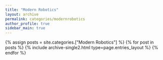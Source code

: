 ```yaml
---
title: "Modern Robotics"
layout: archive
permalink: categories/modernrobotics
author_profile: true
sidebar_main: true
---
```


{% assign posts = site.categories.["Modern Robotics"] %}
{% for post in posts %} {% include archive-single2.html type=page.entries_layout %} {% endfor %}
